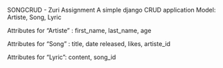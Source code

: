 SONGCRUD - Zuri Assignment
A simple django CRUD application
Model: Artiste, Song, Lyric

Attributes for “Artiste” : first_name, last_name, age

Attributes for “Song” : title, date released, likes, artiste_id

Attributes for “Lyric”: content, song_id
